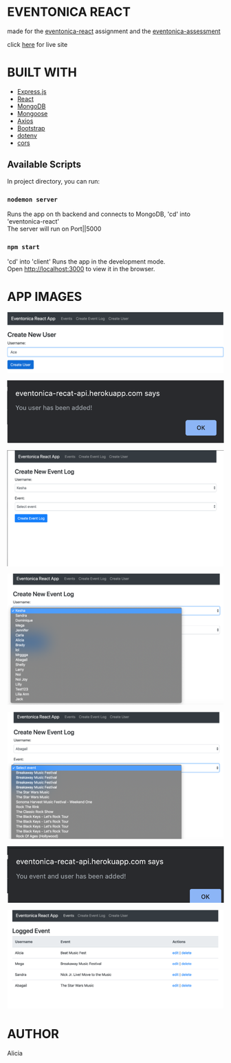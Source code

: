 # EVENTONICA REACT

made for the [eventonica-react](https://github.com/Techtonica/curriculum/blob/master/projects/eventonica-react.md) assignment and the [eventonica-assessment](https://github.com/Techtonica/curriculum/blob/master/projects/react-assessment.md)

click [here](https://eventonica-recat-api.herokuapp.com/)
 for live site

# BUILT WITH

* [Express.js](https://expressjs.com/)
* [React](https://reactjs.org/) 
* [MongoDB](https://www.mongodb.com)
* [Mongoose](https://mongoosejs.com/) 
* [Axios](https://www.npmjs.com/package/axios) 
* [Bootstrap](https://getbootstrap.com/) 
* [dotenv](https://www.npmjs.com/package/dotenv)
* [cors](https://www.npmjs.com/package/cors) 

## Available Scripts

In project directory, you can run:

### `nodemon server`

Runs the app on th backend and connects to MongoDB, 'cd' into 'eventonica-react'<br>
The server will run on Port||5000

### `npm start`

'cd' into 'client' Runs the app in the development mode.<br>
Open [http://localhost:3000](http://localhost:3000) to view it in the browser.


# APP IMAGES

![AddUser](./app-images/addUser1.png)

![UserAdded](./app-images/userAdded2.png) 

![CreateEvent3](./app-images/createEvent3.png) 

![CreateEvent4](./app-images/createEvent4.png) 

![CreateEvent5](./app-images/createEvent5.png) 

![EventAdded6](./app-images/eventAdded6.png) 

![EventAdded7](./app-images/eventAdded7.png) 

# AUTHOR

Alicia
